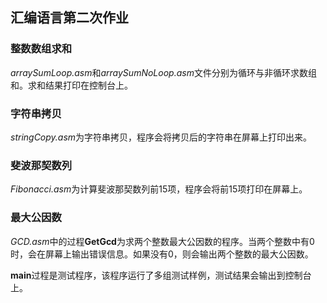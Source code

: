 ## 汇编语言第二次作业
### 整数数组求和
*arraySumLoop.asm*和*arraySumNoLoop.asm*文件分别为循环与非循环求数组和。求和结果打印在控制台上。
### 字符串拷贝
*stringCopy.asm*为字符串拷贝，程序会将拷贝后的字符串在屏幕上打印出来。
### 斐波那契数列
*Fibonacci.asm*为计算斐波那契数列前15项，程序会将前15项打印在屏幕上。
### 最大公因数
*GCD.asm*中的过程**GetGcd**为求两个整数最大公因数的程序。当两个整数中有0时，会在屏幕上输出错误信息。如果没有0，则会输出两个整数的最大公因数。

**main**过程是测试程序，该程序运行了多组测试样例，测试结果会输出到控制台上。